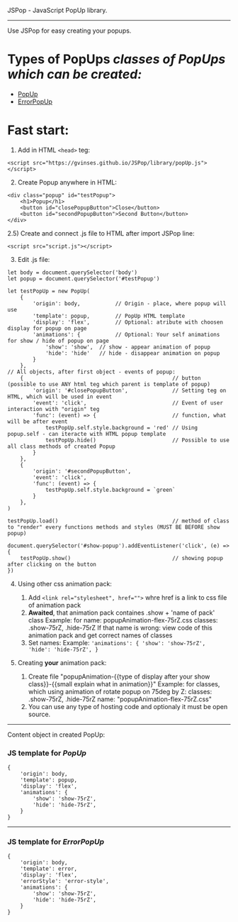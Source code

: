 JSPop - JavaScript PopUp library.
<hr>
<p>
    Use JSPop for easy creating your popups. 
</p>

<h1>Types of PopUps <i>classes of PopUps which can be created:</i></h1> 
<ul>
    <li><a href='#templatePopup'>PopUp</a></li>
    <li><a href='#errorPopup'>ErrorPopUp</a></li>
</ul>

<h1>Fast start:</h1>

1) Add in HTML `<head>` teg:
```
<script src="https://gvinses.github.io/JSPop/library/popUp.js"></script>
```

2) Create Popup anywhere in HTML:
```
<div class="popup" id="testPopup">
    <h1>Popup</h1>
    <button id="closePopupButton">Close</button>
    <button id="secondPopupButton">Second Button</button>
</div>
``` 
2.5) Create and connect .js file to HTML after import JSPop line:
```
<script src="script.js"></script>
```

3) Edit .js file:
```
let body = document.querySelector('body')        
let popup = document.querySelector('#testPopup')

let testPopUp = new PopUp(
    {
        'origin': body,           // Origin - place, where popup will use
        'template': popup,        // PopUp HTML template
        'display': 'flex',        // Optional: atribute with choosen display for popup on page  
        'animations': {           // Optional: Your self animations for show / hide of popup on page 
            'show': 'show',  // show - appear animation of popup
            'hide': 'hide'   // hide - disappear animation on popup
        }
    },
// All objects, after first object - events of popup:
    {                                               // button (possible to use ANY html teg which parent is template of popup)
        'origin': '#closePopupButton',              // Setting teg on HTML, which will be used in event 
        'event': 'click',                           // Event of user interaction with "origin" teg 
        'func': (event) => {                        // function, what will be after event
            testPopUp.self.style.background = 'red' // Using popup.self - can iteracte with HTML popup template
            testPopUp.hide()                        // Possible to use all class methods of created Popup
        }
    },
    {                                               
        'origin': '#secondPopupButton',              
        'event': 'click',
        'func': (event) => {
            testPopUp.self.style.background = `green`
        }
    },
)

testPopUp.load()                                    // method of class to "render" every functions methods and styles (MUST BE BEFORE show popup)

document.querySelector('#show-popup').addEventListener('click', (e) => {
    testPopUp.show()                                // showing popup after clicking on the button
})
```

4) Using other css animation pack:

    1) Add `<link rel="stylesheet", href="">` whre href is a link to css file of animation pack
    2) <b>Awaited</b>, that animation pack containes .show + 'name of pack' class
        Example:
            for name: popupAnimation-flex-75rZ.css
            classes: .show-75rZ, .hide-75rZ
        If that name is wrong: view code of this animation pack and get correct names of classes
    3) Set names:
        Example:
           ```
           'animations': {
               'show': 'show-75rZ',
               'hide': 'hide-75rZ',
            }
           ```
5) Creating <b>your</b> animation pack:
    1) Create file "popupAnimation-{{type of display after your show class}}-{{small explain what in animation}}"
        Example:
            for classes, which using animation of rotate popup on 75deg by Z:
                classes: .show-75rZ, .hide-75rZ
                name: "popupAnimation-flex-75rZ.css"
    2) You can use any type of hosting code and optionaly it must be open source.


<hr>

Content object in created PopUp:

<h3 id='templatePopup'>JS template for <i>PopUp</i></h3>

```
{
    'origin': body,
    'template': popup,
    'display': 'flex',
    'animations': {
        'show': 'show-75rZ',
        'hide': 'hide-75rZ',
    }
}
```

<hr>

<h3 id='errorPopup'>JS template for <i>ErrorPopUp</i></h3>

```
{
    'origin': body,
    'template': error,
    'display': 'flex',
    'errorStyle': 'error-style',
    'animations': {
        'show': 'show-75rZ',
        'hide': 'hide-75rZ',
    }
}
```
